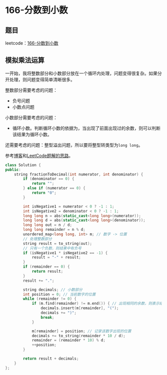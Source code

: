 # 166-分数到小数

## 题目

leetcode：[166-分数到小数](https://leetcode-cn.com/problems/fraction-to-recurring-decimal/)

## 模拟乘法运算

一开始，我将整数部分和小数部分放在一个循环内处理，问题变得很复杂。如果分开处理，则问题变得简单清晰很多。

整数部分需要考虑的问题：

- 负号问题
- 小数点问题

小数部分需要考虑的问题：

- 循环小数。判断循环小数的依据为，当出现了前面出现过的余数，则可以判断该结果为循环小数。

还需要考虑的问题：整型溢出问题，所以要将整型转类型为`long long`。

参考[博客](https://www.cnblogs.com/grandyang/p/4238577.html)和[LeetCode题解的思路](https://leetcode-cn.com/problems/fraction-to-recurring-decimal/solution/python-kuai-su-pan-duan-xun-huan-xiao-shu-by-idotc)。

```c++
class Solution {
public:
    string fractionToDecimal(int numerator, int denominator) {
        if (denominator == 0) {
            return "";
        } else if (numerator == 0) {
            return "0";
        }

        int isNegative1 = numerator < 0 ? -1 : 1;
        int isNegative2 = denominator < 0 ? -1 : 1;
        long long n = abs(static_cast<long long>(numerator));
        long long d = abs(static_cast<long long>(denominator));
        long long out = n / d;
        long long remainder = n % d;
        unordered_map<long long, int> m; // 数字 -> 位置
        // 处理整数部分
        string result = to_string(out);
        // 只有一个负数，则结果中有负号
        if (isNegative1 * isNegative2 == -1) {
            result = "-" + result;
        }
        if (remainder == 0) {
            return result;
        }
        result += ".";

        string decimals; // 小数部分
        int position = 0; // 当前数字的位置
        while (remainder != 0) {
            if (m.find(remainder) != m.end()) { // 出现相同的余数，则表示结果为循环小数
                decimals.insert(m[remainder], "(");
                decimals += ")";
                break;
            }

            m[remainder] = position; // 记录该数字出现的位置
            decimals += to_string(remainder * 10 / d);
            remainder = (remainder * 10) % d;
            ++position;
        }

        return result + decimals;
    }
};
```

